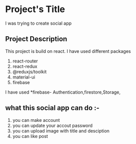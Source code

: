 # Project's Title

I was trying to create social app 

##  Project Description

This project is build on react. I have used different packages
1. react-router
2. react-redux
3. @reduxjs/toolkit
4. material-ui
5. firebase

I have used
*firebase-
Authentication,firestore,Storage, 




## what this social app can do :-
1. you can make account 
2. you can update your accout password
3. you can upload image with title and desciption
4. you can like post
